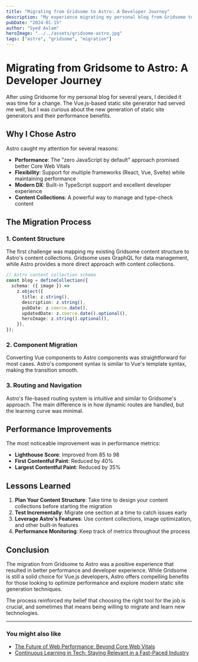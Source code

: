 ```yaml
---
title: "Migrating from Gridsome to Astro: A Developer Journey"
description: "My experience migrating my personal blog from Gridsome to Astro, including the challenges, benefits, and lessons learned along the way."
pubDate: "2024-01-15"
author: "Syed Aslam"
heroImage: "../../assets/gridsome-astro.jpg"
tags: ["astro", "gridsome", "migration"]
---
```


# Migrating from Gridsome to Astro: A Developer Journey

After using Gridsome for my personal blog for several years, I decided it was time for a change. The Vue.js-based static site generator had served me well, but I was curious about the new generation of static site generators and their performance benefits.

## Why I Chose Astro

Astro caught my attention for several reasons:

- **Performance**: The "zero JavaScript by default" approach promised better Core Web Vitals
- **Flexibility**: Support for multiple frameworks (React, Vue, Svelte) while maintaining performance
- **Modern DX**: Built-in TypeScript support and excellent developer experience
- **Content Collections**: A powerful way to manage and type-check content

## The Migration Process

### 1. Content Structure

The first challenge was mapping my existing Gridsome content structure to Astro's content collections. Gridsome uses GraphQL for data management, while Astro provides a more direct approach with content collections.

```typescript
// Astro content collection schema
const blog = defineCollection({
  schema: ({ image }) =>
    z.object({
      title: z.string(),
      description: z.string(),
      pubDate: z.coerce.date(),
      updatedDate: z.coerce.date().optional(),
      heroImage: z.string().optional(),
    }),
});
```

### 2. Component Migration

Converting Vue components to Astro components was straightforward for most cases. Astro's component syntax is similar to Vue's template syntax, making the transition smooth.

### 3. Routing and Navigation

Astro's file-based routing system is intuitive and similar to Gridsome's approach. The main difference is in how dynamic routes are handled, but the learning curve was minimal.

## Performance Improvements

The most noticeable improvement was in performance metrics:

- **Lighthouse Score**: Improved from 85 to 98
- **First Contentful Paint**: Reduced by 40%
- **Largest Contentful Paint**: Reduced by 35%

## Lessons Learned

1. **Plan Your Content Structure**: Take time to design your content collections before starting the migration
2. **Test Incrementally**: Migrate one section at a time to catch issues early
3. **Leverage Astro's Features**: Use content collections, image optimization, and other built-in features
4. **Performance Monitoring**: Keep track of metrics throughout the process

## Conclusion

The migration from Gridsome to Astro was a positive experience that resulted in better performance and developer experience. While Gridsome is still a solid choice for Vue.js developers, Astro offers compelling benefits for those looking to optimize performance and explore modern static site generation techniques.

The process reinforced my belief that choosing the right tool for the job is crucial, and sometimes that means being willing to migrate and learn new technologies.

---

### You might also like

- [The Future of Web Performance: Beyond Core Web Vitals](/blog/the-future-of-web-performance-beyond-core-web-vitals)
- [Continuous Learning in Tech: Staying Relevant in a Fast-Paced Industry](/blog/continuous-learning-in-tech-staying-relevant-in-a-fast-paced-industry)
